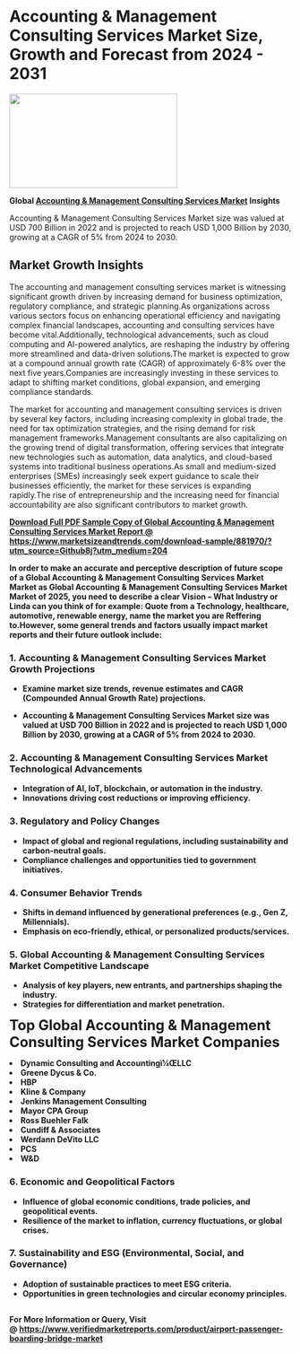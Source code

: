 <H1>Accounting & Management Consulting Services Market Size, Growth and Forecast from 2024 - 2031</H1><img class="aligncenter size-medium wp-image-584254" src="https://thirdeyenews.in/wp-content/uploads/2024/09/Global-Market-Research-300x168.jpeg" alt="" width="300" height="168" /><p><strong>Global&nbsp;<a href="https://www.marketsizeandtrends.com/download-sample/881970/?utm_source=Github8j?utm_medium=204">Accounting & Management Consulting Services Market</a> Insights</strong></p><p>Accounting & Management Consulting Services Market size was valued at USD 700 Billion in 2022 and is projected to reach USD 1,000 Billion by 2030, growing at a CAGR of 5% from 2024 to 2030.</p><p><h2>Market Growth Insights</h2> <p>The accounting and management consulting services market is witnessing significant growth driven by increasing demand for business optimization, regulatory compliance, and strategic planning.As organizations across various sectors focus on enhancing operational efficiency and navigating complex financial landscapes, accounting and consulting services have become vital.Additionally, technological advancements, such as cloud computing and AI-powered analytics, are reshaping the industry by offering more streamlined and data-driven solutions.The market is expected to grow at a compound annual growth rate (CAGR) of approximately 6-8% over the next five years.Companies are increasingly investing in these services to adapt to shifting market conditions, global expansion, and emerging compliance standards.</p> <p><strong><a href="#"></a></strong></p> <p>The market for accounting and management consulting services is driven by several key factors, including increasing complexity in global trade, the need for tax optimization strategies, and the rising demand for risk management frameworks.Management consultants are also capitalizing on the growing trend of digital transformation, offering services that integrate new technologies such as automation, data analytics, and cloud-based systems into traditional business operations.As small and medium-sized enterprises (SMEs) increasingly seek expert guidance to scale their businesses efficiently, the market for these services is expanding rapidly.The rise of entrepreneurship and the increasing need for financial accountability are also significant contributors to market growth.</p> <p><strong><a href="#"></p><p><span class=""><strong>Download Full PDF Sample Copy of Global Accounting & Management Consulting Services Market Report</strong> @ <a href="https://www.marketsizeandtrends.com/download-sample/881970/?utm_source=Github8j?utm_medium=204" target="_blank">https://www.marketsizeandtrends.com/download-sample/881970/?utm_source=Github8j?utm_medium=204</a></span></p><p>In order to make an accurate and perceptive description of future scope of a Global&nbsp;Accounting & Management Consulting Services Market Market as Global&nbsp;Accounting & Management Consulting Services Market Market of 2025, you need to describe a clear Vision &ndash; What Industry or Linda can you think of for example: Quote from a Technology, healthcare, automotive, renewable energy, name the market you are Reffering to.However, some general trends and factors usually impact market reports and their future outlook include:</p><h3>1.&nbsp;<strong>Accounting & Management Consulting Services Market Growth Projections</strong></h3><ul><li>Examine market size trends, revenue estimates and CAGR (Compounded Annual Growth Rate) projections.</li><li><p>Accounting & Management Consulting Services Market size was valued at USD 700 Billion in 2022 and is projected to reach USD 1,000 Billion by 2030, growing at a CAGR of 5% from 2024 to 2030.</p></li></ul><h3>2.&nbsp;<strong>Accounting & Management Consulting Services Market Technological Advancements</strong></h3><ul><li>Integration of AI, IoT, blockchain, or automation in the industry.</li><li>Innovations driving cost reductions or improving efficiency.</li></ul><h3>3.&nbsp;<strong>Regulatory and Policy Changes</strong></h3><ul><li>Impact of global and regional regulations, including sustainability and carbon-neutral goals.</li><li>Compliance challenges and opportunities tied to government initiatives.</li></ul><h3>4.&nbsp;<strong>Consumer Behavior Trends</strong></h3><ul><li>Shifts in demand influenced by generational preferences (e.g., Gen Z, Millennials).</li><li>Emphasis on eco-friendly, ethical, or personalized products/services.</li></ul><h3>5.&nbsp;<strong>Global Accounting & Management Consulting Services Market Competitive Landscape</strong></h3><ul><li>Analysis of key players, new entrants, and partnerships shaping the industry.</li><li>Strategies for differentiation and market penetration.</li></ul><p data-pm-slice="1 1 []"><span style="color: inherit; font-family: inherit; font-size: 25px;">Top Global Accounting & Management Consulting Services Market Companies</span></p><div class="" data-test-id=""><p><li>Dynamic Consulting and Accountingï¼ŒLLC</li><li> Greene Dycus & Co.</li><li> HBP</li><li> Kline & Company</li><li> Jenkins Management Consulting</li><li> Mayor CPA Group</li><li> Ross Buehler Falk</li><li> Cundiff & Associates</li><li> Werdann DeVito LLC</li><li> PCS</li><li> W&D</li></p></div><h3>6.&nbsp;<strong>Economic and Geopolitical Factors</strong></h3><ul><li>Influence of global economic conditions, trade policies, and geopolitical events.</li><li>Resilience of the market to inflation, currency fluctuations, or global crises.</li></ul><h3>7.&nbsp;<strong>Sustainability and ESG (Environmental, Social, and Governance)</strong></h3><ul><li>Adoption of sustainable practices to meet ESG criteria.</li><li>Opportunities in green technologies and circular economy principles.</li></ul><h2><strong style="font-size: 14px;">For More Information or Query, Visit @&nbsp;</strong><a style="background-color: #ffffff; font-size: 14px;" href="https://www.marketsizeandtrends.com/report/accounting-management-consulting-services-market/" target="_blank">https://www.verifiedmarketreports.com/product/airport-passenger-boarding-bridge-market</a></h2>